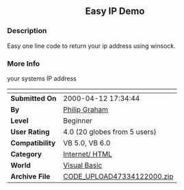 ﻿<div align="center">

## Easy IP Demo


</div>

### Description

Easy one line code to return your ip address using winsock.
 
### More Info
 
your systems IP address


<span>             |<span>
---                |---
**Submitted On**   |2000-04-12 17:34:44
**By**             |[Philip Graham](https://github.com/Planet-Source-Code/PSCIndex/blob/master/ByAuthor/philip-graham.md)
**Level**          |Beginner
**User Rating**    |4.0 (20 globes from 5 users)
**Compatibility**  |VB 5\.0, VB 6\.0
**Category**       |[Internet/ HTML](https://github.com/Planet-Source-Code/PSCIndex/blob/master/ByCategory/internet-html__1-34.md)
**World**          |[Visual Basic](https://github.com/Planet-Source-Code/PSCIndex/blob/master/ByWorld/visual-basic.md)
**Archive File**   |[CODE\_UPLOAD47334122000\.zip](https://github.com/Planet-Source-Code/philip-graham-easy-ip-demo__1-7216/archive/master.zip)








